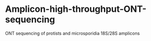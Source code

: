 # Amplicon-high-throughput-ONT-sequencing
ONT sequencing of protists and microsporidia 18S/28S amplicons
